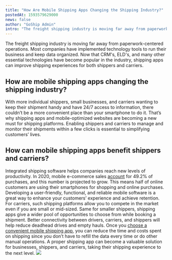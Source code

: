 ```yaml
---
title: "How Are Mobile Shipping Apps Changing the Shipping Industry?"
postedAt: 1593579629000
news: false
author: "GoShip Admin"
intro: "The freight shipping industry is moving far away from paperwork-centered operations. Most companies have implemented technology tools to run their business and keep data organized. Now that CRM's, ELD's, and many other essential technologies have become popular in the industry, shipping apps can improve shipping experiences for both shippers and carriers. \n\nHow are mobile shipping apps changing the shipping industry?\n-\n\nWith more individual shippers, small businesses, and carriers wanting to keep their ship"
---
```

The freight shipping industry is moving far away from paperwork-centered operations. Most companies have implemented technology tools to run their business and keep data organized. Now that CRM's, ELD's, and many other essential technologies have become popular in the industry, shipping apps can improve shipping experiences for both shippers and carriers.

How are mobile shipping apps changing the shipping industry?
------------------------------------------------------------

With more individual shippers, small businesses, and carriers wanting to keep their shipment handy and have 24/7 access to information, there couldn’t be a more convenient place than your smartphone to do it. That’s why shipping apps and mobile-optimized websites are becoming a new must for shipping platforms. Enabling shippers and carriers to manage and monitor their shipments within a few clicks is essential to simplifying customers’ lives.

How can mobile shipping apps benefit shippers and carriers?
-----------------------------------------------------------

Integrated shipping software helps companies reach new levels of productivity. In 2020, mobile e-commerce sales [account](https://www.statista.com/statistics/249863/us-mobile-retail-commerce-sales-as-percentage-of-e-commerce-sales/) for 49.2% of purchases, and this number is projected to grow. This means half of online customers are using their smartphones for shopping and online purchases. Developing a user-friendly, functional, and reliable mobile software is a great way to enhance your customers’ experience and achieve retention. For carriers, such shipping platforms allow you to compete in the market even if you are small or mid-sized. Same for smaller shippers, shipping apps give a wider pool of opportunities to choose from while booking a shipment. Better connectivity between drivers, carriers, and shippers will help reduce deadhead drives and empty hauls. Once you [choose a convenient mobile shipping app](https://www.goship.com/blog/how-to-choose-the-best-shipping-app/), you can reduce the time and costs spent on shipping since you don’t have to refill the data every time or do other manual operations. A proper shipping app can become a valuable solution for businesses, shippers, and carriers, taking their shipping experience to the next level. [![](https://www.goship.com/wp-content/uploads/2021/02/1ace89b4-fe28-40ff-a2a7-4cddc60fc9ec.png)](https://www.goship.com/)
